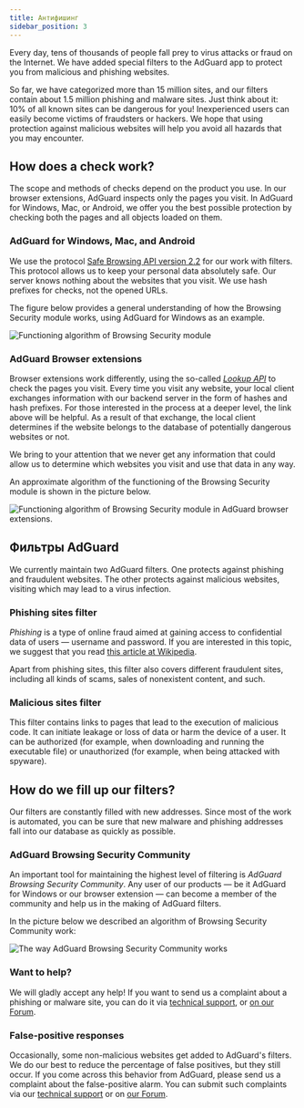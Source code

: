 ```yaml
---
title: Антифишинг
sidebar_position: 3
---
```


Every day, tens of thousands of people fall prey to virus attacks or fraud on the Internet. We have added special filters to the AdGuard app to protect you from malicious and phishing websites.

So far, we have categorized more than 15 million sites, and our filters contain about 1.5 million phishing and malware sites. Just think about it: 10% of all known sites can be dangerous for you! Inexperienced users can easily become victims of fraudsters or hackers. We hope that using protection against malicious websites will help you avoid all hazards that you may encounter.

## How does a check work?

The scope and methods of checks depend on the product you use. In our browser extensions, AdGuard inspects only the pages you visit. In AdGuard for Windows, Mac, or Android, we offer you the best possible protection by checking both the pages and all objects loaded on them.

### AdGuard for Windows, Mac, and Android

We use the protocol [Safe Browsing API version 2.2](https://code.google.com/p/google-safe-browsing/wiki/Protocolv2Spec) for our work with filters. This protocol allows us to keep your personal data absolutely safe. Our server knows nothing about the websites that you visit. We use hash prefixes for checks, not the opened URLs.

The figure below provides a general understanding of how the Browsing Security module works, using AdGuard for Windows as an example.

![Functioning algorithm of Browsing Security module](https://images.adguard.com/public/Adguard/En/Articles/safebrowsing_adguard_for_windows.png)

### AdGuard Browser extensions

Browser extensions work differently, using the so-called [_Lookup API_](https://github.com/AdguardTeam/AdguardForAndroid/issues/162) to check the pages you visit. Every time you visit any website, your local client exchanges information with our backend server in the form of hashes and hash prefixes. For those interested in the process at a deeper level, the link above will be helpful. As a result of that exchange, the local client determines if the website belongs to the database of potentially dangerous websites or not.

We bring to your attention that we never get any information that could allow us to determine which websites you visit and use that data in any way.

An approximate algorithm of the functioning of the Browsing Security module is shown in the picture below.

![Functioning algorithm of Browsing Security module in AdGuard browser extensions.](https://images.adguard.com/public/Adguard/En/Articles/safebrowsing_extension.png)

## Фильтры AdGuard

We currently maintain two AdGuard filters. One protects against phishing and fraudulent websites. The other protects against malicious websites, visiting which may lead to a virus infection.

### Phishing sites filter

_Phishing_ is a type of online fraud aimed at gaining access to confidential data of users — username and password. If you are interested in this topic, we suggest that you read [this article at Wikipedia](http://en.wikipedia.org/wiki/Phishing).

Apart from phishing sites, this filter also covers different fraudulent sites, including all kinds of scams, sales of nonexistent content, and such.

### Malicious sites filter

This filter contains links to pages that lead to the execution of malicious code. It can initiate leakage or loss of data or harm the device of a user. It can be authorized (for example, when downloading and running the executable file) or unauthorized (for example, when being attacked with spyware).

## How do we fill up our filters?

Our filters are constantly filled with new addresses. Since most of the work is automated, you can be sure that new malware and phishing addresses fall into our database as quickly as possible.

### AdGuard Browsing Security Community

An important tool for maintaining the highest level of filtering is _AdGuard Browsing Security Community_. Any user of our products — be it AdGuard for Windows or our browser extension — can become a member of the community and help us in the making of AdGuard filters.

In the picture below we described an algorithm of Browsing Security Community work:

![The way AdGuard Browsing Security Community works](https://images.adguard.com/public/Adguard/En/Articles/browsing_security_community.png)

### Want to help?

We will gladly accept any help! If you want to send us a complaint about a phishing or malware site, you can do it via [technical support](mailto:support@adguard.com), or [on our Forum](http://forum.adguard.com/).

### False-positive responses

Occasionally, some non-malicious websites get added to AdGuard's filters. We do our best to reduce the percentage of false positives, but they still occur. If you come across this behavior from AdGuard, please send us a complaint about the false-positive alarm. You can submit such complaints via our [technical support](mailto:support@adguard.com) or on [our Forum](http://forum.adguard.com/).